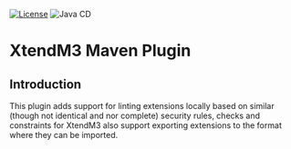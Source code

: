 [![License](https://img.shields.io/badge/License-Apache%202.0-blue.svg)](https://www.apache.org/licenses/LICENSE-2.0)
![Java CD](https://github.com/infor-cloud/xtendm3-maven-plugin/workflows/Java%20CD/badge.svg?event=push)
# XtendM3 Maven Plugin

## Introduction
This plugin adds support for linting extensions locally based on similar (though not identical and nor complete) security 
rules, checks and constraints for XtendM3 also support exporting extensions to the format where they can be imported.
